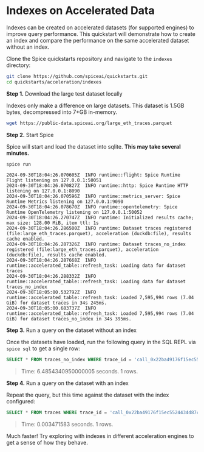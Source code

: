 # Indexes on Accelerated Data

Indexes can be created on accelerated datasets (for supported engines) to improve query performance. This quickstart will demonstrate how to create an index and compare the performance on the same accelerated dataset without an index.

Clone the Spice quickstarts repository and navigate to the `indexes` directory:

```bash
git clone https://github.com/spiceai/quickstarts.git
cd quickstarts/acceleration/indexes
```

**Step 1.** Download the large test dataset locally

Indexes only make a difference on large datasets. This dataset is 1.5GB bytes, decompressed into 7+GB in-memory.

```bash
wget https://public-data.spiceai.org/large_eth_traces.parquet
```

**Step 2.** Start Spice

Spice will start and load the dataset into sqlite. **This may take several minutes.**

```bash
spice run
```

```console
2024-09-30T18:04:26.070605Z  INFO runtime::flight: Spice Runtime Flight listening on 127.0.0.1:50051
2024-09-30T18:04:26.070827Z  INFO runtime::http: Spice Runtime HTTP listening on 127.0.0.1:8090
2024-09-30T18:04:26.070596Z  INFO runtime::metrics_server: Spice Runtime Metrics listening on 127.0.0.1:9090
2024-09-30T18:04:26.078670Z  INFO runtime::opentelemetry: Spice Runtime OpenTelemetry listening on 127.0.0.1:50052
2024-09-30T18:04:26.270747Z  INFO runtime: Initialized results cache; max size: 128.00 MiB, item ttl: 1s
2024-09-30T18:04:26.286500Z  INFO runtime: Dataset traces registered (file:large_eth_traces.parquet), acceleration (duckdb:file), results cache enabled.
2024-09-30T18:04:26.287326Z  INFO runtime: Dataset traces_no_index registered (file:large_eth_traces.parquet), acceleration (duckdb:file), results cache enabled.
2024-09-30T18:04:26.287668Z  INFO runtime::accelerated_table::refresh_task: Loading data for dataset traces
2024-09-30T18:04:26.288332Z  INFO runtime::accelerated_table::refresh_task: Loading data for dataset traces_no_index
2024-09-30T18:05:00.532792Z  INFO runtime::accelerated_table::refresh_task: Loaded 7,595,994 rows (7.04 GiB) for dataset traces in 34s 245ms.
2024-09-30T18:05:00.683737Z  INFO runtime::accelerated_table::refresh_task: Loaded 7,595,994 rows (7.04 GiB) for dataset traces_no_index in 34s 395ms.
```

**Step 3.** Run a query on the dataset without an index

Once the datasets have loaded, run the following query in the SQL REPL via `spice sql` to get a single row:

```sql
SELECT * FROM traces_no_index WHERE trace_id = 'call_0x22ba49176f15ec5524434d87c47fc9dbff6ef8f584889ab4f0fa830d76a678d4_7_3_2_0_0_0_0_0';
```

> Time: 6.4854340950000005 seconds. 1 rows.

**Step 4.** Run a query on the dataset with an index

Repeat the query, but this time against the dataset with the index configured:

```sql
SELECT * FROM traces WHERE trace_id = 'call_0x22ba49176f15ec5524434d87c47fc9dbff6ef8f584889ab4f0fa830d76a678d4_7_3_2_0_0_0_0_0';
```

> Time: 0.003471583 seconds. 1 rows.

Much faster! Try exploring with indexes in different acceleration engines to get a sense of how they behave.
